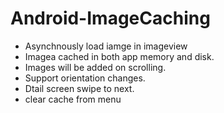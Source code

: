 Android-ImageCaching
=========================
* Asynchnously load iamge in imageview 
* Imagea cached in both app memory and disk.
* Images will be added on scrolling.
* Support orientation changes.
* Dtail screen swipe to next.
* clear cache from  menu

